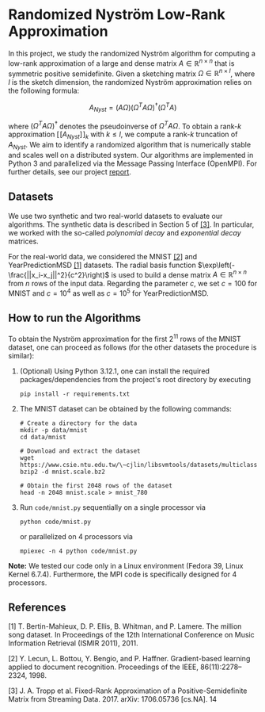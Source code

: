 # Randomized Nyström Low-Rank Approximation
In this project, we study the randomized Nyström algorithm for computing a
low-rank approximation of a large and dense matrix $A \in \mathbb{R}^{n \times
n}$ that is symmetric positive semidefinite. Given a sketching matrix $\Omega
\in \mathbb{R}^{n \times l}$, where $l$ is the sketch dimension, the randomized
Nyström approximation relies on the following formula:

$$A_{Nyst} = (A \Omega) (\Omega^T A \Omega)^\dagger (\Omega^T A)$$

where $(\Omega^T A \Omega)^\dagger$ denotes the pseudoinverse of $\Omega^T A
\Omega$. To obtain a rank-$k$ approximation $[\![A_{Nyst}]\!]_k$ with $k\leq l$,
we compute a rank-$k$ truncation of $A_{Nyst}$. We aim to identify a randomized
algorithm that is numerically stable and scales well on a distributed system.
Our algorithms are implemented in Python 3 and parallelized via the Message
Passing Interface (OpenMPI). For further details, see our project
[report](./report/Project2.pdf).

## Datasets
We use two synthetic and two real-world datasets to evaluate our algorithms. The
synthetic data is described in Section 5 of [[3]](#3). In particular, we worked
with the so-called *polynomial decay* and *exponential decay* matrices.

For the real-world data, we considered the MNIST [[2]](#1) and YearPredictionMSD
[[1]](#1) datasets. The radial basis function
$\exp\left(-\frac{||x_i-x_j||^2}{c^2}\right)$ is used to build a dense matrix $A
\in \mathbb{R}^{n \times n}$ from $n$ rows of the input data. Regarding the
parameter $c$, we set $c=100$ for MNIST and $c=10^4$ as well as $c=10^5$ for
YearPredictionMSD.

## How to run the Algorithms
To obtain the Nyström approximation for the first $2^{11}$ rows of the MNIST
dataset, one can proceed as follows (for the other datasets the procedure is
similar):
1. (Optional) Using Python 3.12.1, one can install the required
   packages/dependencies from the project's root directory by executing
    ```console
    pip install -r requirements.txt
    ```

2. The MNIST dataset can be obtained by the following commands:
    ```console
    # Create a directory for the data
    mkdir -p data/mnist
    cd data/mnist

    # Download and extract the dataset
    wget https://www.csie.ntu.edu.tw/\~cjlin/libsvmtools/datasets/multiclass/mnist.scale.bz2
    bzip2 -d mnist.scale.bz2

    # Obtain the first 2048 rows of the dataset
    head -n 2048 mnist.scale > mnist_780
    ```

3. Run `code/mnist.py` sequentially on a single processor via
    ```console
    python code/mnist.py
    ```
    or parallelized on 4 processors via
    ```console
    mpiexec -n 4 python code/mnist.py
    ```

**Note:** We tested our code only in a Linux environment (Fedora 39, Linux
Kernel 6.7.4). Furthermore, the MPI code is specifically designed for 4
processors.

## References
<a id="1">[1]</a>
T. Bertin-Mahieux, D. P. Ellis, B. Whitman, and P. Lamere. The million song
dataset. In Proceedings of the 12th International Conference on Music
Information Retrieval (ISMIR 2011), 2011.

<a id="2">[2]</a>
Y. Lecun, L. Bottou, Y. Bengio, and P. Haffner. Gradient-based learning applied
to document recognition. Proceedings of the IEEE, 86(11):2278–2324, 1998.

<a id="3">[3]</a>
J. A. Tropp et al. Fixed-Rank Approximation of a
Positive-Semidefinite Matrix from Streaming Data. 2017. arXiv: 1706.05736
[cs.NA]. 14

